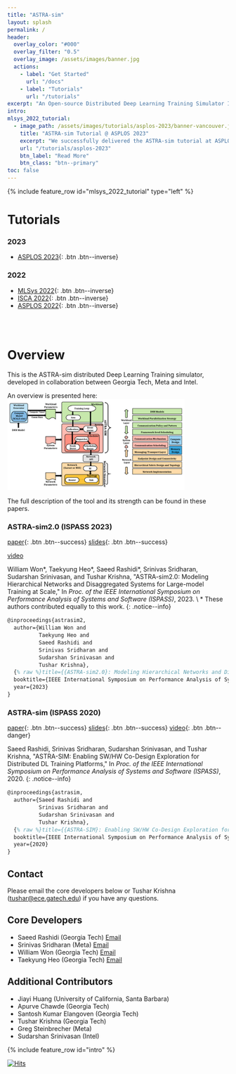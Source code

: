 ```yaml
---
title: "ASTRA-sim"
layout: splash
permalink: /
header:
  overlay_color: "#000"
  overlay_filter: "0.5"
  overlay_image: /assets/images/banner.jpg
  actions:
    - label: "Get Started"
      url: "/docs"
    - label: "Tutorials"
      url: "/tutorials"
excerpt: "An Open-source Distributed Deep Learning Training Simulator Infrastructure"
intro:
mlsys_2022_tutorial:
  - image_path: /assets/images/tutorials/asplos-2023/banner-vancouver.jpg
    title: "ASTRA-sim Tutorial @ ASPLOS 2023"
    excerpt: "We successfully delivered the ASTRA-sim tutorial at ASPLOS 2023.<br>Mar 26, 2023<br>Vancouver, Canada."
    url: "/tutorials/asplos-2023"
    btn_label: "Read More"
    btn_class: "btn--primary"
toc: false
---
```

{% include feature_row id="mlsys_2022_tutorial" type="left" %}



# Tutorials
### 2023
- [ASPLOS 2023](/tutorials/asplos-2023){: .btn .btn--inverse}

### 2022
- [MLSys 2022](/tutorials/mlsys-2022){: .btn .btn--inverse}
- [ISCA 2022](/tutorials/isca-2022){: .btn .btn--inverse}
- [ASPLOS 2022](/tutorials/asplos-2022){: .btn .btn--inverse}

<br><br>

# Overview
This is the ASTRA-sim distributed Deep Learning Training simulator, developed in collaboration between Georgia Tech, Meta and Intel.

An overview is presented here:<br>
<img src="/assets/images/astrasim_overview_codesign.png" alt="" width="80%"/>

The full description of the tool and its strength can be found in these papers.


### ASTRA-sim2.0 (ISPASS 2023)
[paper](https://arxiv.org/abs/2303.14006){: .btn .btn--success}
[slides](/assets/papers/astra-sim2/ASTRA-sim2-ISPASS_2023.pdf){: .btn .btn--success}
<!-- [video](){: .btn .btn--danger} -->
<a href="#" onclick="alert('We will provide a link to the presentation video as soon as it becomes available online.'); return false;" class="btn btn--primary">video</a>

William Won\*, Taekyung Heo\*, Saeed Rashidi\*, Srinivas Sridharan, Sudarshan Srinivasan, and Tushar Krishna,
"ASTRA-sim2.0: Modeling Hierarchical Networks and Disaggregated Systems for Large-model Training at Scale,"
In *Proc. of the IEEE International Symposium on Performance Analysis of Systems and Software (ISPASS)*, 2023. \\
\* These authors contributed equally to this work.
{: .notice--info}
```latex
@inproceedings{astrasim2,
  author={William Won and 
          Taekyung Heo and 
          Saeed Rashidi and 
          Srinivas Sridharan and
          Sudarshan Srinivasan and
          Tushar Krishna},    
  {% raw %}title={{ASTRA-sim2.0}: Modeling Hierarchical Networks and Disaggregated Systems for Large-model Training at Scale},{% endraw %}
  booktitle={IEEE International Symposium on Performance Analysis of Systems and Software (ISPASS)},
  year={2023}
}
```

### ASTRA-sim (ISPASS 2020)
[paper](https://sites.gatech.edu/ece-synergy/files/2020/08/astrasim_ispass2020.pdf){: .btn .btn--success}
[slides](https://cpb-us-w2.wpmucdn.com/sites.gatech.edu/dist/c/332/files/2020/08/ISPASS2020-ASTRA-SIM_talk.pdf){: .btn .btn--success}
[video](https://www.youtube.com/watch?v=S-HE9yBv8_I&list=PLHJB2bhmgB7crXM7wBKIDi7OEa0UTZtrR&index=10){: .btn .btn--danger}

Saeed Rashidi, Srinivas Sridharan, Sudarshan Srinivasan, and Tushar Krishna,
"ASTRA-SIM: Enabling SW/HW Co-Design Exploration for Distributed DL Training Platforms,"
In *Proc. of the IEEE International Symposium on Performance Analysis of Systems and Software (ISPASS)*, 2020.
{: .notice--info}

```latex
@inproceedings{astrasim,
  author={Saeed Rashidi and
          Srinivas Sridharan and
          Sudarshan Srinivasan and
          Tushar Krishna},
  {% raw %}title={{ASTRA-SIM}: Enabling SW/HW Co-Design Exploration for Distributed DL Training Platforms},{% endraw %}
  booktitle={IEEE International Symposium on Performance Analysis of Systems and Software (ISPASS)},
  year={2020}
}
```

## Contact
Please email the core developers below or Tushar Krishna (tushar@ece.gatech.edu) if you have any questions.

## Core Developers
* Saeed Rashidi (Georgia Tech) <a href="mailto:saeed.rashidi@gatech.edu" class="btn btn--info"><i class="fa fa-envelope"></i> Email</a>
* Srinivas Sridharan (Meta) <a href="mailto:ssrinivas@fb.com" class="btn btn--info"><i class="fa fa-envelope"></i> Email</a>
* William Won (Georgia Tech) <a href="mailto:william.won@gatech.edu" class="btn btn--info"><i class="fa fa-envelope"></i> Email</a>
* Taekyung Heo (Georgia Tech) <a href="mailto:taekyung@gatech.edu" class="btn btn--info"><i class="fa fa-envelope"></i> Email</a>

## Additional Contributors
* Jiayi Huang (University of California, Santa Barbara)
* Apurve Chawde (Georgia Tech)
* Santosh Kumar Elangoven (Georgia Tech)
* Tushar Krishna (Georgia Tech)
* Greg Steinbrecher (Meta)
* Sudarshan Srinivasan (Intel)


{% include feature_row id="intro" %}

[![Hits](https://hits.seeyoufarm.com/api/count/incr/badge.svg?url=https%3A%2F%2Fgithub.com%2Fastra-sim%2Fastra-sim.github.io&count_bg=%2379C83D&title_bg=%23555555&icon=&icon_color=%23E7E7E7&title=Visitor&edge_flat=false)](https://hits.seeyoufarm.com)
